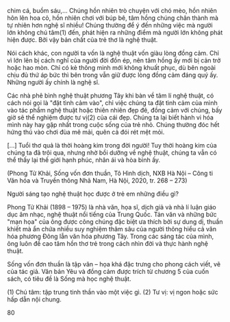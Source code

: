 chim cá, buồm sáu,... Chúng hồn nhiên trò chuyện với chó mèo, hồn nhiên hôn lên hoa cỏ, hồn nhiên chơi với búp bê, tâm hồng chúng chân thành mà tự nhiên hơn nghệ sĩ nhiều! Chúng thường để ý đến những việc mà người lớn không chú tâm(1) đến, phát hiện ra những điểm mà người lớn không phát hiện được. Bởi vậy bản chất của trẻ thơ là nghệ thuật.

Nói cách khác, con người ta vốn là nghệ thuật vốn giàu lòng đồng cảm. Chỉ vì lớn lên bị cách nghĩ của người đời đồn ép, nên tâm hồng ấy mới bị cản trở hoặc hao mòn. Chỉ có kẻ thông minh mới không khuất phục, dù bên ngoài chịu đủ thứ áp bức thì bên trong vẫn giữ được lòng đồng cảm đáng quý ấy. Những người ấy chính là nghệ sĩ.

Các nhà phê bình nghệ thuật phương Tây khi bàn về tâm lí nghệ thuật, có cách nói gọi là "đặt tình cảm vào", chỉ việc chúng ta đặt tình cảm của mình vào tác phẩm nghệ thuật hoặc thiên nhiên đẹp đẽ, đồng cảm với chúng, bấy giờ sẽ thể nghiệm được tư vị(2) của cái đẹp. Chúng ta lại biết hành vi hóa mình này hay gặp nhất trong cuộc sống của trẻ nhỏ. Chúng thường đóc hết hứng thú vào chơi đùa mê mải, quên cả đói rét mệt mỏi.

[...] Tuổi thơ quả là thời hoàng kim trong đời người! Tuy thời hoàng kim của chúng ta đã trôi qua, nhưng nhờ bồi dưỡng về nghệ thuật, chúng ta vẫn có thể thấy lại thế giới hạnh phúc, nhân ái và hòa bình ấy.

(Phong Tử Khải, Sống vốn đơn thuần, Tô Hình dịch,
NXB Hà Nội – Công ti Văn hóa và Truyền thông Nhã Nam, Hà Nội, 2020, tr. 268 – 273)

Người sáng tạo nghệ thuật học được ở trẻ em những điều gì?

Phong Tử Khải (1898 – 1975) là nhà văn, họa sĩ, dịch giả và nhà lí luận giáo dục âm nhạc, nghệ thuật nổi tiếng của Trung Quốc. Tản văn và những bức "mạn họa" của ông được công chúng đặc biệt ưa thích bởi sự dung dị, thuần khiết mà ẩn chứa nhiều suy nghiệm thâm sâu của người thông hiểu cả văn hóa phương Đông lẫn văn hóa phương Tây. Trong các sáng tác của mình, ông luôn đề cao tâm hồn thơ trẻ trong cách nhìn đời và thực hành nghệ thuật.

Sống vốn đơn thuần là tập văn – họa khá đặc trưng cho phong cách viết, vẽ của tác giả. Văn bản Yêu và đồng cảm được trích từ chương 5 của cuốn sách, có tiêu đề là Sống mà học nghệ thuật.

(1) Chú tâm: tập trung tinh thần vào một việc gì.
(2) Tư vị: vị ngon hoặc sức hấp dẫn nội chung.

80